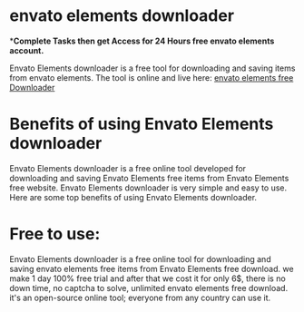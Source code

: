 # envato elements downloader
***Complete Tasks then get Access for 24 Hours free envato elements account.**

Envato Elements downloader is a free tool for downloading and saving items from envato elements. The tool is online and live here:  [envato elements free Downloader](https://themeplugin.net/verification-envato/)
 
# Benefits of using Envato Elements downloader
Envato Elements downloader is a free online tool developed for downloading and saving Envato Elements free items from Envato Elements free website.
Envato Elements downloader is very simple and easy to use. Here are some top benefits of using Envato Elements downloader.

# Free to use:
Envato Elements downloader is a free online tool for downloading and saving envato elements free items from Envato Elements free download. we make 1 day 100% free trial and after that we cost it for only 6$, there is no down time, no captcha to solve, unlimited envato elements free download. it's an open-source online tool; everyone from any country can use it.
